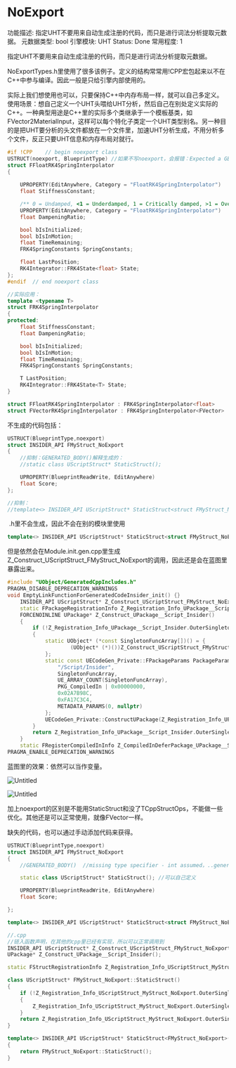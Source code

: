 # NoExport

功能描述: 指定UHT不要用来自动生成注册的代码，而只是进行词法分析提取元数据。
元数据类型: bool
引擎模块: UHT
Status: Done
常用程度: 1

指定UHT不要用来自动生成注册的代码，而只是进行词法分析提取元数据。

NoExportTypes.h里使用了很多该例子。定义的结构常常用!CPP宏包起来以不在C++中参与编译。因此一般是只给引擎内部使用的。

实际上我们想使用也可以，只要保持C++中内存布局一样，就可以自己多定义。使用场景：想自己定义一个UHT头喂给UHT分析，然后自己在别处定义实际的C++。一种典型用途是C++里的实际多个类继承于一个模板基类，如FVector2MaterialInput，这样可以每个特化子类定一个UHT类型别名。另一种目的是把UHT要分析的头文件都放在一个文件里，加速UHT分析生成，不用分析多个文件，反正只要UHT信息和内存布局对就行。

```cpp
#if !CPP	// begin noexport class
USTRUCT(noexport, BlueprintType) //如果不写noexport，会报错：Expected a GENERATED_BODY() at the start of the struct、
struct FFloatRK4SpringInterpolator
{
	
	UPROPERTY(EditAnywhere, Category = "FloatRK4SpringInterpolator")
	float StiffnessConstant;

	/** 0 = Undamped, <1 = Underdamped, 1 = Critically damped, >1 = Over damped */
	UPROPERTY(EditAnywhere, Category = "FloatRK4SpringInterpolator")
	float DampeningRatio;

	bool bIsInitialized;
	bool bIsInMotion;
	float TimeRemaining;
	FRK4SpringConstants SpringConstants;

	float LastPosition;
	RK4Integrator::FRK4State<float> State;
};
#endif	// end noexport class

//实际应用：
template <typename T>
struct FRK4SpringInterpolator
{
protected:
	float StiffnessConstant;
	float DampeningRatio;

	bool bIsInitialized;
	bool bIsInMotion;
	float TimeRemaining;
	FRK4SpringConstants SpringConstants;

	T LastPosition;
	RK4Integrator::FRK4State<T> State;
}

struct FFloatRK4SpringInterpolator : FRK4SpringInterpolator<float>
struct FVectorRK4SpringInterpolator : FRK4SpringInterpolator<FVector>
```

不生成的代码包括：

```cpp
USTRUCT(BlueprintType,noexport)
struct INSIDER_API FMyStruct_NoExport
{
	//抑制：GENERATED_BODY()解释生成的：
	//static class UScriptStruct* StaticStruct();	

	UPROPERTY(BlueprintReadWrite, EditAnywhere)
	float Score;
};

//抑制：
//template<> INSIDER_API UScriptStruct* StaticStruct<struct FMyStruct_NoExport>();
```

 .h里不会生成，因此不会在别的模块里使用

```cpp
template<> INSIDER_API UScriptStruct* StaticStruct<struct FMyStruct_NoExport>();
```

但是依然会在Module.init.gen.cpp里生成Z_Construct_UScriptStruct_FMyStruct_NoExport的调用，因此还是会在蓝图里暴露出来。

```cpp
#include "UObject/GeneratedCppIncludes.h"
PRAGMA_DISABLE_DEPRECATION_WARNINGS
void EmptyLinkFunctionForGeneratedCodeInsider_init() {}
	INSIDER_API UScriptStruct* Z_Construct_UScriptStruct_FMyStruct_NoExport();
	static FPackageRegistrationInfo Z_Registration_Info_UPackage__Script_Insider;
	FORCENOINLINE UPackage* Z_Construct_UPackage__Script_Insider()
	{
		if (!Z_Registration_Info_UPackage__Script_Insider.OuterSingleton)
		{
			static UObject* (*const SingletonFuncArray[])() = {
					(UObject* (*)())Z_Construct_UScriptStruct_FMyStruct_NoExport,//这里注入调用
			};
			static const UECodeGen_Private::FPackageParams PackageParams = {
				"/Script/Insider",
				SingletonFuncArray,
				UE_ARRAY_COUNT(SingletonFuncArray),
				PKG_CompiledIn | 0x00000000,
				0x02A7B98C,
				0xFA17C3C4,
				METADATA_PARAMS(0, nullptr)
			};
			UECodeGen_Private::ConstructUPackage(Z_Registration_Info_UPackage__Script_Insider.OuterSingleton, PackageParams);
		}
		return Z_Registration_Info_UPackage__Script_Insider.OuterSingleton;
	}
	static FRegisterCompiledInInfo Z_CompiledInDeferPackage_UPackage__Script_Insider(Z_Construct_UPackage__Script_Insider, TEXT("/Script/Insider"), Z_Registration_Info_UPackage__Script_Insider, CONSTRUCT_RELOAD_VERSION_INFO(FPackageReloadVersionInfo, 0x02A7B98C, 0xFA17C3C4));
PRAGMA_ENABLE_DEPRECATION_WARNINGS
```

蓝图里的效果：依然可以当作变量。

![Untitled](NoExport/Untitled.png)

![Untitled](NoExport/Untitled%201.png)

加上noexport的区别是不能用StaticStruct和没了TCppStructOps，不能做一些优化。其他还是可以正常使用，就像FVector一样。

缺失的代码，也可以通过手动添加代码来获得。

```cpp
USTRUCT(BlueprintType,noexport)
struct INSIDER_API FMyStruct_NoExport
{
	//GENERATED_BODY()	//missing type specifier - int assumed，..generated.h里只是定一个StaticStruct()函数

	static class UScriptStruct* StaticStruct();	//可以自己定义

	UPROPERTY(BlueprintReadWrite, EditAnywhere)
	float Score;

};

template<> INSIDER_API UScriptStruct* StaticStruct<struct FMyStruct_NoExport>();//可以自己定义

//.cpp
//链入函数声明，在其他的cpp里已经有实现，所以可以正常调用到
INSIDER_API UScriptStruct* Z_Construct_UScriptStruct_FMyStruct_NoExport();
UPackage* Z_Construct_UPackage__Script_Insider();

static FStructRegistrationInfo Z_Registration_Info_UScriptStruct_MyStruct_NoExport;

class UScriptStruct* FMyStruct_NoExport::StaticStruct()
{
	if (!Z_Registration_Info_UScriptStruct_MyStruct_NoExport.OuterSingleton)
	{
		Z_Registration_Info_UScriptStruct_MyStruct_NoExport.OuterSingleton = GetStaticStruct(Z_Construct_UScriptStruct_FMyStruct_NoExport, Z_Construct_UPackage__Script_Insider(), TEXT("MyStruct_NoExport"));
	}
	return Z_Registration_Info_UScriptStruct_MyStruct_NoExport.OuterSingleton;
}

template<> INSIDER_API UScriptStruct* StaticStruct<FMyStruct_NoExport>()
{
	return FMyStruct_NoExport::StaticStruct();
}
```